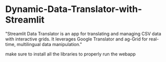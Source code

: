 # Dynamic-Data-Translator-with-Streamlit
"Streamlit Data Translator is an app for translating and managing CSV data with interactive grids. It leverages Google Translator and ag-Grid for real-time, multilingual data manipulation."

make sure to install all the libraries to properly run the webapp
